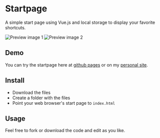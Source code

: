 # Startpage

A simple start page using Vue.js and local storage to display your favorite shortcuts.

![Preview image 1](https://i.imgur.com/5sETJZO.png)
![Preview image 2](https://i.imgur.com/RMbsRyW.png)

## Demo

You can try the startpage here at [github pages](https://viktorkare.github.io/startpage/) or on my [personal site](https://start.theviktor.com).

## Install

- Download the files
- Create a folder with the files
- Point your web browser's start page to `index.html`

## Usage
Feel free to fork or download the code and edit as you like.
